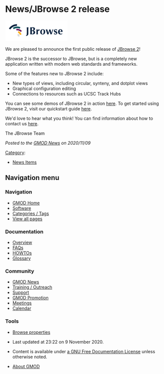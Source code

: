 



<span id="top"></span>




# <span dir="auto">News/JBrowse 2 release</span>











<a href="https://jbrowse.org/jb2/" rel="nofollow" title="JBrowse"><img
src="https://raw.githubusercontent.com/GMOD/gmod.github.io/main/mediawiki/images/thumb/5/5a/Jbrowse2_logo.png/200px-Jbrowse2_logo.png"
srcset="https://raw.githubusercontent.com/GMOD/gmod.github.io/main/mediawiki/images/thumb/5/5a/Jbrowse2_logo.png/300px-Jbrowse2_logo.png 1.5x, https://raw.githubusercontent.com/GMOD/gmod.github.io/main/mediawiki/images/thumb/5/5a/Jbrowse2_logo.png/400px-Jbrowse2_logo.png 2x"
width="200" height="67" alt="JBrowse" /></a>



We are pleased to announce the first public release of
<a href="https://jbrowse.org/jb2/" class="external text"
rel="nofollow">JBrowse 2</a>!

JBrowse 2 is the successor to JBrowse, but is a completely new
application written with modern web standards and frameworks.

Some of the features new to JBrowse 2 include:

- New types of views, including circular, synteny, and dotplot views
- Graphical configuration editing
- Connections to resources such as UCSC Track Hubs

You can see some demos of JBrowse 2 in action
<a href="https://jbrowse.org/jb2/demos/" class="external text"
rel="nofollow">here</a>. To get started using JBrowse 2, visit our
quickstart guide <a href="https://jbrowse.org/jb2/docs/quickstart_web/"
class="external text" rel="nofollow">here</a>.

We'd love to hear what you think! You can find information about how to
contact us
<a href="https://jbrowse.org/jb2/contact/" class="external text"
rel="nofollow">here</a>.

The JBrowse Team



*Posted to the [GMOD News](../GMOD_News "GMOD News") on 2020/11/09*






[Category](../Special%3ACategories "Special%3ACategories"):

- [News Items](../Category%3ANews_Items "Category%3ANews Items")






## Navigation menu






### 



<a href="../Main_Page"
style="background-image: url(../../images/GMOD-cogs.png);"
title="Visit the main page"></a>


### Navigation



- <span id="n-GMOD-Home">[GMOD Home](../Main_Page)</span>
- <span id="n-Software">[Software](../GMOD_Components)</span>
- <span id="n-Categories-.2F-Tags">[Categories /
  Tags](../Categories)</span>
- <span id="n-View-all-pages">[View all
  pages](../Special:AllPages)</span>




### Documentation



- <span id="n-Overview">[Overview](../Overview)</span>
- <span id="n-FAQs">[FAQs](../Category%3AFAQ)</span>
- <span id="n-HOWTOs">[HOWTOs](../Category%3AHOWTO)</span>
- <span id="n-Glossary">[Glossary](../Glossary)</span>




### Community



- <span id="n-GMOD-News">[GMOD News](../GMOD_News)</span>
- <span id="n-Training-.2F-Outreach">[Training /
  Outreach](../Training_and_Outreach)</span>
- <span id="n-Support">[Support](../Support)</span>
- <span id="n-GMOD-Promotion">[GMOD Promotion](../GMOD_Promotion)</span>
- <span id="n-Meetings">[Meetings](../Meetings)</span>
- <span id="n-Calendar">[Calendar](../Calendar)</span>




### Tools

- <span id="t-smwbrowselink"><a href="../Special%3ABrowse/News-2FJBrowse_2_release"
  rel="smw-browse">Browse properties</a></span>



- <span id="footer-info-lastmod">Last updated at 23:22 on 9 November
  2020.</span>
<!-- - <span id="footer-info-viewcount">9,125 page views.</span> -->
- <span id="footer-info-copyright">Content is available under
  <a href="http://www.gnu.org/licenses/fdl-1.3.html" class="external"
  rel="nofollow">a GNU Free Documentation License</a> unless otherwise
  noted.</span>

<!-- -->

- <span id="footer-places-about">[About
  GMOD](../GMOD%3AAbout "GMOD%3AAbout")</span>

<!-- -->




